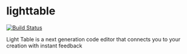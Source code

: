 # lighttable

[![Build Status](https://travis-ci.org/UnitedRPMs/lighttable.svg?branch=master)](https://travis-ci.org/UnitedRPMs/lighttable)

Light Table is a next generation code editor that connects you to your creation with instant feedback

